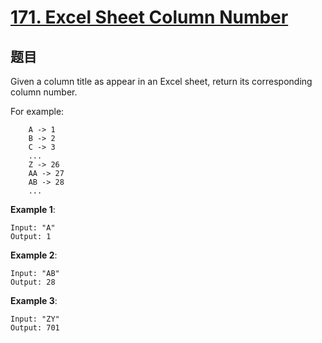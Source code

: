 # [171. Excel Sheet Column Number](https://leetcode.com/problems/excel-sheet-column-number/)


## 题目

Given a column title as appear in an Excel sheet, return its corresponding column number.

For example:

```
    A -> 1
    B -> 2
    C -> 3
    ...
    Z -> 26
    AA -> 27
    AB -> 28
    ...
```

**Example 1**:

```
Input: "A"
Output: 1
```

**Example 2**:

```
Input: "AB"
Output: 28
```

**Example 3**:

```
Input: "ZY"
Output: 701
```
